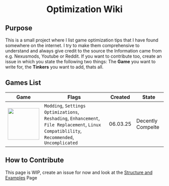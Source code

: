<div align="center">
  <h1>Optimization Wiki</h1>
</div>

## Purpose
This is a small project where I list game optimization tips that I have found somewhere on the internet. I try to make them comprehensive to understand and always give credit to the source the Information came from e.g. Nexusmods, Youtube or Reddit. If you want to contribute too, create an issue in which you state the following two things: The **Game** you want to write for, the **Tinkers** you want to add, thats all.

## Games List
| Game | Flags | Created | State |
| --- | --- | --- | --- |
| <a href="https://github.com/Vxrpenter/Optimization-Wiki/blob/main/games/monster-hunter-wilds.md"><img width="100" width="233" src="https://github.com/user-attachments/assets/e09b3658-0ace-4839-bca7-229cfb4307e1"></a> | `Modding`, `Settings Optimizations`, `Reshading`, `Enhancement`, `File Replacement`, `Linux Compatiblility`, `Recommended`, `Uncomplicated` | 06.03.25 | Decently Compelte |

## How to Contribute
This page is WIP, create an issue for now and look at the [Structure and Examples](https://github.com/Vxrpenter/Optimization-Wiki/blob/main/internal/strucure-examples.md) Page
